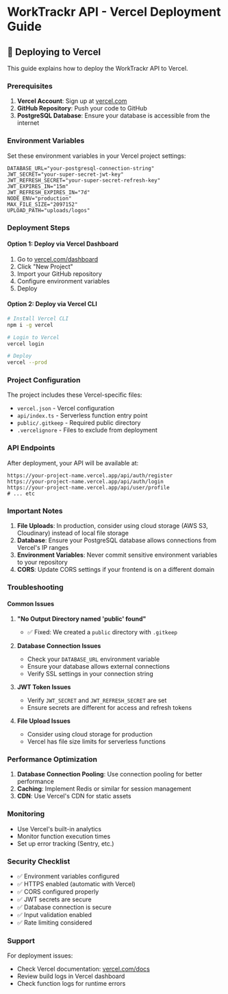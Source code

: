 # WorkTrackr API - Vercel Deployment Guide

## 🚀 Deploying to Vercel

This guide explains how to deploy the WorkTrackr API to Vercel.

### Prerequisites

1. **Vercel Account**: Sign up at [vercel.com](https://vercel.com)
2. **GitHub Repository**: Push your code to GitHub
3. **PostgreSQL Database**: Ensure your database is accessible from the internet

### Environment Variables

Set these environment variables in your Vercel project settings:

```env
DATABASE_URL="your-postgresql-connection-string"
JWT_SECRET="your-super-secret-jwt-key"
JWT_REFRESH_SECRET="your-super-secret-refresh-key"
JWT_EXPIRES_IN="15m"
JWT_REFRESH_EXPIRES_IN="7d"
NODE_ENV="production"
MAX_FILE_SIZE="2097152"
UPLOAD_PATH="uploads/logos"
```

### Deployment Steps

#### Option 1: Deploy via Vercel Dashboard

1. Go to [vercel.com/dashboard](https://vercel.com/dashboard)
2. Click "New Project"
3. Import your GitHub repository
4. Configure environment variables
5. Deploy

#### Option 2: Deploy via Vercel CLI

```bash
# Install Vercel CLI
npm i -g vercel

# Login to Vercel
vercel login

# Deploy
vercel --prod
```

### Project Configuration

The project includes these Vercel-specific files:

- `vercel.json` - Vercel configuration
- `api/index.ts` - Serverless function entry point
- `public/.gitkeep` - Required public directory
- `.vercelignore` - Files to exclude from deployment

### API Endpoints

After deployment, your API will be available at:

```
https://your-project-name.vercel.app/api/auth/register
https://your-project-name.vercel.app/api/auth/login
https://your-project-name.vercel.app/api/user/profile
# ... etc
```

### Important Notes

1. **File Uploads**: In production, consider using cloud storage (AWS S3, Cloudinary) instead of local file storage
2. **Database**: Ensure your PostgreSQL database allows connections from Vercel's IP ranges
3. **Environment Variables**: Never commit sensitive environment variables to your repository
4. **CORS**: Update CORS settings if your frontend is on a different domain

### Troubleshooting

#### Common Issues

1. **"No Output Directory named 'public' found"**
   - ✅ Fixed: We created a `public` directory with `.gitkeep`

2. **Database Connection Issues**
   - Check your `DATABASE_URL` environment variable
   - Ensure your database allows external connections
   - Verify SSL settings in your connection string

3. **JWT Token Issues**
   - Verify `JWT_SECRET` and `JWT_REFRESH_SECRET` are set
   - Ensure secrets are different for access and refresh tokens

4. **File Upload Issues**
   - Consider using cloud storage for production
   - Vercel has file size limits for serverless functions

### Performance Optimization

1. **Database Connection Pooling**: Use connection pooling for better performance
2. **Caching**: Implement Redis or similar for session management
3. **CDN**: Use Vercel's CDN for static assets

### Monitoring

- Use Vercel's built-in analytics
- Monitor function execution times
- Set up error tracking (Sentry, etc.)

### Security Checklist

- ✅ Environment variables configured
- ✅ HTTPS enabled (automatic with Vercel)
- ✅ CORS configured properly
- ✅ JWT secrets are secure
- ✅ Database connection is secure
- ✅ Input validation enabled
- ✅ Rate limiting considered

### Support

For deployment issues:
- Check Vercel documentation: [vercel.com/docs](https://vercel.com/docs)
- Review build logs in Vercel dashboard
- Check function logs for runtime errors 